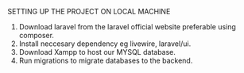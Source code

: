 SETTING UP THE  PROJECT ON LOCAL MACHINE

1. Download laravel from the laravel official website preferable using composer.
2. Install neccesary dependency eg livewire, laravel/ui.
3. Download Xampp to host our MYSQL database.
4. Run migrations to migrate databases to the backend.
